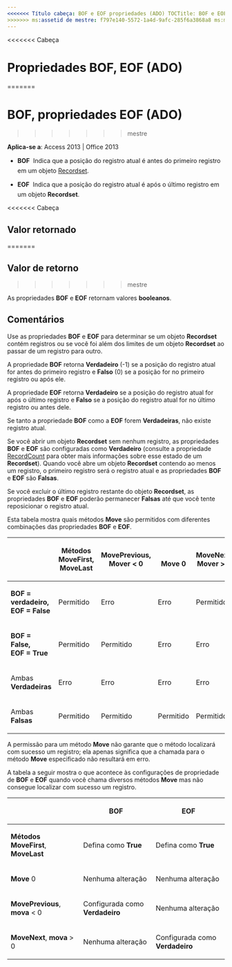 ```yaml
---
<<<<<<< Título cabeça: BOF e EOF propriedades (ADO) TOCTitle: BOF e EOF propriedades (ADO) === título: BOF, propriedades EOF (ADO) TOCTitle: BOF, propriedades EOF (ADO)
>>>>>>> ms:assetid de mestre: f797e140-5572-1a4d-9afc-285f6a3868a8 ms:mtpsurl: https://msdn.microsoft.com/library/JJ250260(v=office.15) ms:contentKeyID: ms.date 48548768: 18/09/2015 mtps_version: v=office.15
---
```


<<<<<<< Cabeça
# <a name="bof-eof-properties-ado"></a>Propriedades BOF, EOF (ADO)
=======
# <a name="bof-eof-properties-ado"></a>BOF, propriedades EOF (ADO)
>>>>>>> mestre


**Aplica-se a**: Access 2013 | Office 2013

  - **BOF**  Indica que a posição do registro atual é antes do primeiro registro em um objeto [Recordset](recordset-object-ado.md).

  - **EOF**  Indica que a posição do registro atual é após o último registro em um objeto **Recordset**.

<<<<<<< Cabeça
## <a name="return-value"></a>Valor retornado
=======
## <a name="return-value"></a>Valor de retorno
>>>>>>> mestre

As propriedades **BOF** e **EOF** retornam valores **booleanos**.

## <a name="remarks"></a>Comentários

Use as propriedades **BOF** e **EOF** para determinar se um objeto **Recordset** contém registros ou se você foi além dos limites de um objeto **Recordset** ao passar de um registro para outro.

A propriedade **BOF** retorna **Verdadeiro** (-1) se a posição do registro atual for antes do primeiro registro e **Falso** (0) se a posição for no primeiro registro ou após ele.

A propriedade **EOF** retorna **Verdadeiro** se a posição do registro atual for após o último registro e **Falso** se a posição do registro atual for no último registro ou antes dele.

Se tanto a propriedade **BOF** como a **EOF** forem **Verdadeiras**, não existe registro atual.

Se você abrir um objeto **Recordset** sem nenhum registro, as propriedades **BOF** e **EOF** são configuradas como **Verdadeiro** (consulte a propriedade [RecordCount](recordcount-property-ado.md) para obter mais informações sobre esse estado de um **Recordset**). Quando você abre um objeto **Recordset** contendo ao menos um registro, o primeiro registro será o registro atual e as propriedades **BOF** e **EOF** são **Falsas**.

Se você excluir o último registro restante do objeto **Recordset**, as propriedades **BOF** e **EOF** poderão permanecer **Falsas** até que você tente reposicionar o registro atual.

Esta tabela mostra quais métodos **Move** são permitidos com diferentes combinações das propriedades **BOF** e **EOF**.

<table>
<colgroup>
<col style="width: 20%" />
<col style="width: 20%" />
<col style="width: 20%" />
<col style="width: 20%" />
<col style="width: 20%" />
</colgroup>
<thead>
<tr class="header">
<th><p></p></th>
<th><p>Métodos MoveFirst,<br />
MoveLast</p></th>
<th><p>MovePrevious,<br />
Mover &lt; 0</p></th>
<th><p><br />
Move 0</p></th>
<th><p>MoveNext,<br />
Mover &gt; 0</p></th>
</tr>
</thead>
<tbody>
<tr class="odd">
<td><p><strong>BOF = verdadeiro,</strong><br />
<strong>EOF = False</strong></p></td>
<td><p>Permitido</p></td>
<td><p>Erro</p></td>
<td><p>Erro</p></td>
<td><p>Permitido</p></td>
</tr>
<tr class="even">
<td><p><strong>BOF = False,</strong><br />
<strong>EOF = True</strong></p></td>
<td><p>Permitido</p></td>
<td><p>Permitido</p></td>
<td><p>Erro</p></td>
<td><p>Erro</p></td>
</tr>
<tr class="odd">
<td><p>Ambas <strong>Verdadeiras</strong></p></td>
<td><p>Erro</p></td>
<td><p>Erro</p></td>
<td><p>Erro</p></td>
<td><p>Erro</p></td>
</tr>
<tr class="even">
<td><p>Ambas <strong>Falsas</strong></p></td>
<td><p>Permitido</p></td>
<td><p>Permitido</p></td>
<td><p>Permitido</p></td>
<td><p>Permitido</p></td>
</tr>
</tbody>
</table>


A permissão para um método **Move** não garante que o método localizará com sucesso um registro; ela apenas significa que a chamada para o método **Move** especificado não resultará em erro.

A tabela a seguir mostra o que acontece às configurações de propriedade de **BOF** e **EOF** quando você chama diversos métodos **Move** mas não consegue localizar com sucesso um registro.

<table>
<colgroup>
<col style="width: 33%" />
<col style="width: 33%" />
<col style="width: 33%" />
</colgroup>
<thead>
<tr class="header">
<th><p></p></th>
<th><p>BOF</p></th>
<th><p>EOF</p></th>
</tr>
</thead>
<tbody>
<tr class="odd">
<td><p><strong>Métodos MoveFirst</strong>, <strong>MoveLast</strong></p></td>
<td><p>Defina como <strong>True</strong></p></td>
<td><p>Defina como <strong>True</strong></p></td>
</tr>
<tr class="even">
<td><p><strong>Move</strong> 0</p></td>
<td><p>Nenhuma alteração</p></td>
<td><p>Nenhuma alteração</p></td>
</tr>
<tr class="odd">
<td><p><strong>MovePrevious</strong>, <strong>mova</strong> &lt; 0</p></td>
<td><p>Configurada como <strong>Verdadeiro</strong></p></td>
<td><p>Nenhuma alteração</p></td>
</tr>
<tr class="even">
<td><p><strong>MoveNext</strong>, <strong>mova</strong> &gt; 0</p></td>
<td><p>Nenhuma alteração</p></td>
<td><p>Configurada como <strong>Verdadeiro</strong></p></td>
</tr>
</tbody>
</table>

